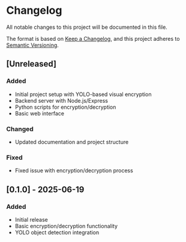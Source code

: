 # Changelog

All notable changes to this project will be documented in this file.

The format is based on [Keep a Changelog](https://keepachangelog.com/en/1.0.0/),
and this project adheres to [Semantic Versioning](https://semver.org/spec/v2.0.0.html).

## [Unreleased]

### Added
- Initial project setup with YOLO-based visual encryption
- Backend server with Node.js/Express
- Python scripts for encryption/decryption
- Basic web interface

### Changed
- Updated documentation and project structure

### Fixed
- Fixed issue with encryption/decryption process

## [0.1.0] - 2025-06-19
### Added
- Initial release
- Basic encryption/decryption functionality
- YOLO object detection integration

